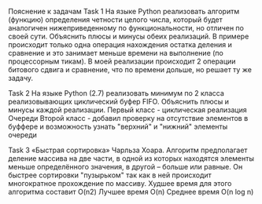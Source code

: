 Пояснение к задачам
Task 1
На языке Python реализовать алгоритм (функцию) определения четности целого числа, 
который будет аналогичен нижеприведенному по функциональности, но отличен по своей сути. Объяснить плюсы и минусы обеих реализаций.
В примере происходит только одна операция нахождения остатка деления и сравнение и это занимает меньше времени на выполнение (по процессорным тикам). 
В моей реализации происходит 2 операции битового сдвига и сравнение, что по времени дольше, но решает ту же задачу.

Task 2
На языке Python (2.7) реализовать минимум по 2 класса реализовывающих циклический буфер FIFO. Объяснить плюсы и минусы каждой реализации.
Первый класс - циклическая реализация Очереди
Второй класс - добавил проверку на отсутствие элементов в буффере
и возможность узнать "верхний" и "нижний" элементы очереди

Task 3
«Быстрая сортировка» Чарльза Хоара. Алгоритм предполагает деление массива на две части, в одной из которых находятся элементы меньше определённого значения,
в другой – больше или равные. Он быстрее сортировки "пузырьком" так как в ней происходит многократное прохождение по массиву.
Худшее время для этого алгоритма составит O(n2)
Лучшее время  O(n)
Среднее время	 O(n log n)

